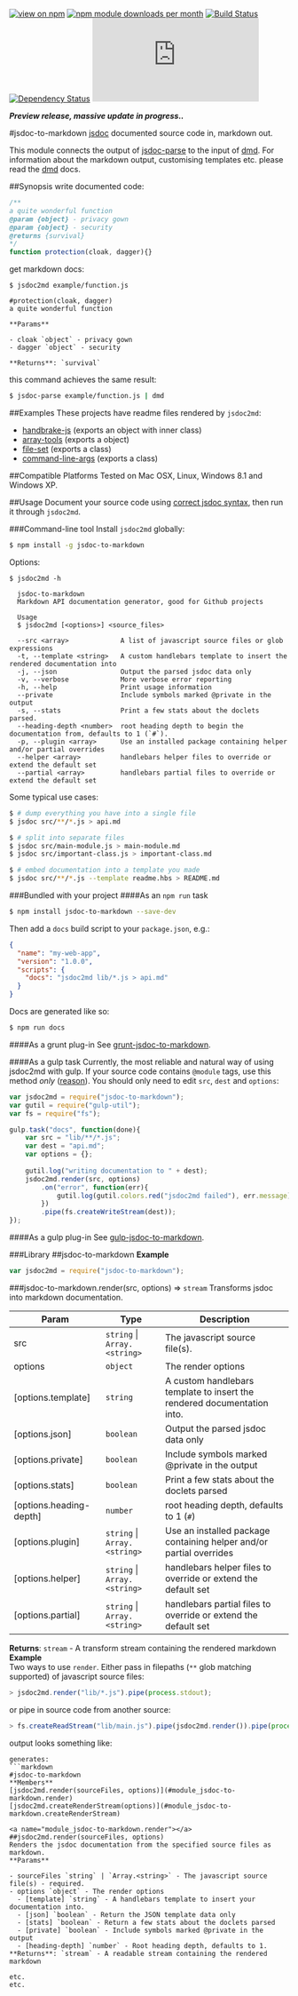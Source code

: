 [![view on npm](http://img.shields.io/npm/v/jsdoc-to-markdown.svg)](https://www.npmjs.org/package/jsdoc-to-markdown)
[![npm module downloads per month](http://img.shields.io/npm/dm/jsdoc-to-markdown.svg)](https://www.npmjs.org/package/jsdoc-to-markdown)
[![Build Status](https://travis-ci.org/75lb/jsdoc-to-markdown.svg?branch=master)](https://travis-ci.org/75lb/jsdoc-to-markdown)
[![Dependency Status](https://david-dm.org/75lb/jsdoc-to-markdown.svg)](https://david-dm.org/75lb/jsdoc-to-markdown)
![Analytics](https://ga-beacon.appspot.com/UA-27725889-32/jsdoc-to-markdown/README.md?pixel)

***Preview release, massive update in progress..***

#jsdoc-to-markdown
[jsdoc](http://usejsdoc.org) documented source code in, markdown out.

This module connects the output of [jsdoc-parse](https://github.com/75lb/jsdoc-parse) to the input of [dmd](https://github.com/75lb/dmd). For information about the markdown output, customising templates etc. please read the [dmd](https://github.com/75lb/dmd) docs. 

##Synopsis
write documented code:
```js
/**
a quite wonderful function
@param {object} - privacy gown
@param {object} - security
@returns {survival}
*/
function protection(cloak, dagger){}
```

get markdown docs: 
```
$ jsdoc2md example/function.js

#protection(cloak, dagger)
a quite wonderful function

**Params**

- cloak `object` - privacy gown
- dagger `object` - security

**Returns**: `survival`
```

this command achieves the same result: 
```sh
$ jsdoc-parse example/function.js | dmd
```

##Examples
These projects have readme files rendered by `jsdoc2md`:
* [handbrake-js](https://github.com/75lb/handbrake-js) (exports an object with inner class)
* [array-tools](https://github.com/75lb/array-tools) (exports a object)
* [file-set](https://github.com/75lb/file-set) (exports a class)
* [command-line-args](https://github.com/75lb/command-line-args)  (exports a class)

##Compatible Platforms
Tested on Mac OSX, Linux, Windows 8.1 and Windows XP.

##Usage
Document your source code using [correct jsdoc syntax](http://usejsdoc.org), then run it through `jsdoc2md`.

###Command-line tool
Install `jsdoc2md` globally:
```sh
$ npm install -g jsdoc-to-markdown
```

Options:
```
$ jsdoc2md -h

  jsdoc-to-markdown
  Markdown API documentation generator, good for Github projects

  Usage
  $ jsdoc2md [<options>] <source_files>

  --src <array>             A list of javascript source files or glob expressions
  -t, --template <string>   A custom handlebars template to insert the rendered documentation into
  -j, --json                Output the parsed jsdoc data only
  -v, --verbose             More verbose error reporting
  -h, --help                Print usage information
  --private                 Include symbols marked @private in the output
  -s, --stats               Print a few stats about the doclets parsed.
  --heading-depth <number>  root heading depth to begin the documentation from, defaults to 1 (`#`).
  -p, --plugin <array>      Use an installed package containing helper and/or partial overrides
  --helper <array>          handlebars helper files to override or extend the default set
  --partial <array>         handlebars partial files to override or extend the default set
```

Some typical use cases: 

```sh
$ # dump everything you have into a single file
$ jsdoc src/**/*.js > api.md
```

```sh
$ # split into separate files
$ jsdoc src/main-module.js > main-module.md
$ jsdoc src/important-class.js > important-class.md
```

```sh
$ # embed documentation into a template you made
$ jsdoc src/**/*.js --template readme.hbs > README.md
```

###Bundled with your project
####As an `npm run` task
```sh
$ npm install jsdoc-to-markdown --save-dev
```

Then add a `docs` build script to your `package.json`, e.g.:
```json
{
  "name": "my-web-app",
  "version": "1.0.0",
  "scripts": {
    "docs": "jsdoc2md lib/*.js > api.md"
  }
}
```
Docs are generated like so:

```sh
$ npm run docs
```

####As a grunt plug-in
See [grunt-jsdoc-to-markdown](https://github.com/75lb/grunt-jsdoc-to-markdown).

####As a gulp task
Currently, the most reliable and natural way of using jsdoc2md with gulp. If your source code contains `@module` tags, use this method *only* ([reason](https://github.com/75lb/gulp-jsdoc-to-markdown#warning)). You should only need to edit `src`, `dest` and `options`: 

```js
var jsdoc2md = require("jsdoc-to-markdown");
var gutil = require("gulp-util");
var fs = require("fs");

gulp.task("docs", function(done){
    var src = "lib/**/*.js";
    var dest = "api.md";
    var options = {};
    
    gutil.log("writing documentation to " + dest);
    jsdoc2md.render(src, options)
        .on("error", function(err){
            gutil.log(gutil.colors.red("jsdoc2md failed"), err.message);
        })
        .pipe(fs.createWriteStream(dest));
});
```

####As a gulp plug-in
See [gulp-jsdoc-to-markdown](https://github.com/75lb/gulp-jsdoc-to-markdown).

###Library
<a name="module_jsdoc-to-markdown"></a>
##jsdoc-to-markdown
**Example**  

```js
var jsdoc2md = require("jsdoc-to-markdown");
```
<a name="module_jsdoc-to-markdown.render"></a>
###jsdoc-to-markdown.render(src, options) ⇒ <code>stream</code>
Transforms jsdoc into markdown documentation.

| Param | Type | Description |
| ----- | ---- | ----------- |
| src | <code>string</code> \| <code>Array.&lt;string&gt;</code> | The javascript source file(s). |
| options | <code>object</code> | The render options |
| \[options.template\] | <code>string</code> | A custom handlebars template to insert the rendered documentation into. |
| \[options.json\] | <code>boolean</code> | Output the parsed jsdoc data only |
| \[options.private\] | <code>boolean</code> | Include symbols marked @private in the output |
| \[options.stats\] | <code>boolean</code> | Print a few stats about the doclets parsed |
| \[options.heading-depth\] | <code>number</code> | root heading depth, defaults to 1 (`#`) |
| \[options.plugin\] | <code>string</code> \| <code>Array.&lt;string&gt;</code> | Use an installed package containing helper and/or partial overrides |
| \[options.helper\] | <code>string</code> \| <code>Array.&lt;string&gt;</code> | handlebars helper files to override or extend the default set |
| \[options.partial\] | <code>string</code> \| <code>Array.&lt;string&gt;</code> | handlebars partial files to override or extend the default set |

**Returns**: <code>stream</code> - A transform stream containing the rendered markdown  
**Example**  
Two ways to use `render`. Either pass in filepaths (`**` glob matching supported) of javascript source files:
```js
> jsdoc2md.render("lib/*.js").pipe(process.stdout);
```
or pipe in source code from another source:
```js
> fs.createReadStream("lib/main.js").pipe(jsdoc2md.render()).pipe(process.stdout);
```
output looks something like: 
```
generates:
```markdown
#jsdoc-to-markdown
**Members**
[jsdoc2md.render(sourceFiles, options)](#module_jsdoc-to-markdown.render)
[jsdoc2md.createRenderStream(options)](#module_jsdoc-to-markdown.createRenderStream)

<a name="module_jsdoc-to-markdown.render"></a>
##jsdoc2md.render(sourceFiles, options)
Renders the jsdoc documentation from the specified source files as markdown.
**Params**

- sourceFiles `string` | `Array.<string>` - The javascript source file(s) - required.
- options `object` - The render options
  - [template] `string` - A handlebars template to insert your documentation into.
  - [json] `boolean` - Return the JSON template data only
  - [stats] `boolean` - Return a few stats about the doclets parsed
  - [private] `boolean` - Include symbols marked @private in the output
  - [heading-depth] `number` - Root heading depth, defaults to 1.
**Returns**: `stream` - A readable stream containing the rendered markdown

etc.
etc.
```

